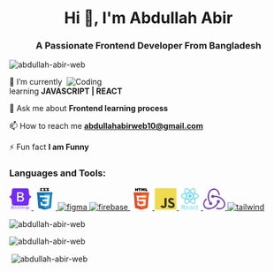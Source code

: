 <h1 align="center">Hi 👋, I'm Abdullah Abir</h1>
<h3 align="center">A Passionate Frontend Developer From Bangladesh</h3>
<p align="left"> <img src="https://komarev.com/ghpvc/?username=abdullah-abir-web&label=Profile%20views&color=0e75b6&style=flat" alt="abdullah-abir-web" /> </p>
<img align="right" alt="Coding" width="400" src="https://i.pinimg.com/originals/03/a4/a5/03a4a5f034bf0bafa661fd8a8aabedc8.gif"


 
🌱 I’m currently learning **JAVASCRIPT | REACT**

💬 Ask me about **Frontend learning process**

 📫 How to reach me **abdullahabirweb10@gmail.com**
 
 ⚡ Fun fact **I am Funny**

<h3 align="left">Languages and Tools:</h3>
<p align="left"> <a href="https://getbootstrap.com" target="_blank" rel="noreferrer"> <img src="https://raw.githubusercontent.com/devicons/devicon/master/icons/bootstrap/bootstrap-plain-wordmark.svg" alt="bootstrap" width="40" height="40"/> </a> <a href="https://www.w3schools.com/css/" target="_blank" rel="noreferrer"> <img src="https://raw.githubusercontent.com/devicons/devicon/master/icons/css3/css3-original-wordmark.svg" alt="css3" width="40" height="40"/> </a> <a href="https://www.figma.com/" target="_blank" rel="noreferrer"> <img src="https://www.vectorlogo.zone/logos/figma/figma-icon.svg" alt="figma" width="40" height="40"/> </a> <a href="https://firebase.google.com/" target="_blank" rel="noreferrer"> <img src="https://www.vectorlogo.zone/logos/firebase/firebase-icon.svg" alt="firebase" width="40" height="40"/> </a> <a href="https://www.w3.org/html/" target="_blank" rel="noreferrer"> <img src="https://raw.githubusercontent.com/devicons/devicon/master/icons/html5/html5-original-wordmark.svg" alt="html5" width="40" height="40"/> </a> <a href="https://developer.mozilla.org/en-US/docs/Web/JavaScript" target="_blank" rel="noreferrer"> <img src="https://raw.githubusercontent.com/devicons/devicon/master/icons/javascript/javascript-original.svg" alt="javascript" width="40" height="40"/> </a> <a href="https://reactjs.org/" target="_blank" rel="noreferrer"> <img src="https://raw.githubusercontent.com/devicons/devicon/master/icons/react/react-original-wordmark.svg" alt="react" width="40" height="40"/> </a> <a href="https://redux.js.org" target="_blank" rel="noreferrer"> <img src="https://raw.githubusercontent.com/devicons/devicon/master/icons/redux/redux-original.svg" alt="redux" width="40" height="40"/> </a> <a href="https://tailwindcss.com/" target="_blank" rel="noreferrer"> <img src="https://www.vectorlogo.zone/logos/tailwindcss/tailwindcss-icon.svg" alt="tailwind" width="40" height="40"/> </a> </p>
<p><img  src="https://github-readme-stats.vercel.app/api/top-langs?username=abdullah-abir-web&show_icons=true&locale=en&layout=compact" alt="abdullah-abir-web" /></p>
<p><img  src="https://github-readme-streak-stats.herokuapp.com/?user=abdullah-abir-web&" alt="abdullah-abir-web" /></p>
<p>&nbsp;<img align="center" src="https://github-readme-stats.vercel.app/api?username=abdullah-abir-web&show_icons=true&locale=en" alt="abdullah-abir-web" /></p>
  

